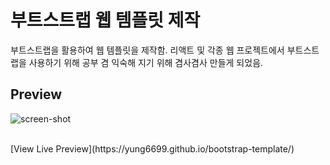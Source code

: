 # 부트스트랩 웹 템플릿 제작

부트스트랩을 활용하여 웹 템플릿을 제작함. 리액트 및 각종 웹 프로젝트에서 부트스트랩을 사용하기 위해 공부 겸 익숙해 지기 위해 겸사겸사 만들게 되었음.


## Preview
![screen-shot]('https://github.com/yung6699/bootstrap-template/tree/master/img/screen.png')

<br/>
[View Live Preview](https://yung6699.github.io/bootstrap-template/)

